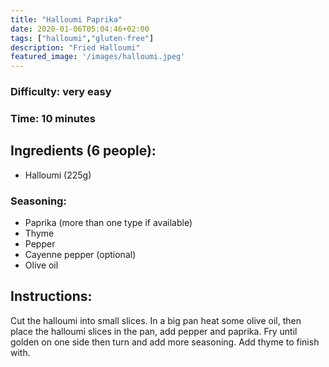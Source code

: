 ```yaml
---
title: "Halloumi Paprika"
date: 2020-01-06T05:04:46+02:00
tags: ["halloumi","gluten-free"]
description: "Fried Halloumi"
featured_image: '/images/halloumi.jpeg'
---
```


### Difficulty: very easy
### Time: 10 minutes


## Ingredients (6 people):
- Halloumi (225g)


### Seasoning:
- Paprika (more than one type if available)
- Thyme
- Pepper
- Cayenne pepper (optional)
- Olive oil

## Instructions:
Cut the halloumi into small slices. In a big pan heat some olive oil, then place the
halloumi slices in the pan, add pepper and paprika. Fry until golden on one side then
turn and add more seasoning. Add thyme to finish with.




